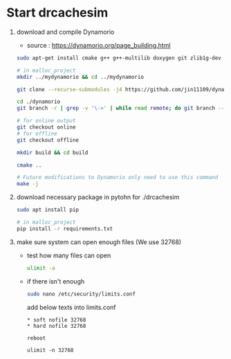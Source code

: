 Start drcachesim
===
1. download and compile Dynamorio
    - source : https://dynamorio.org/page_building.html
    
    ```bash
    sudo apt-get install cmake g++ g++-multilib doxygen git zlib1g-dev libunwind-dev libsnappy-dev liblz4-dev

    # in malloc_project 
    mkdir ../mydynamorio && cd ../mydynamorio
    
    git clone --recurse-submodules -j4 https://github.com/jin11109/dynamorio.git
    
    cd ./dynamorio
    git branch -r | grep -v '\->' | while read remote; do git branch --track "${remote#origin/}" "$remote"; done

    # for online output
    git checkout online
    # for offline 
    git checkout offline

    mkdir build && cd build

    cmake ..

    # Future modifications to Dynamorio only need to use this command
    make -j
    ```

2. download necessary package in pytohn for ./drcachesim
    ```bash
    sudo apt install pip
    
    # in malloc_project
    pip install -r requirements.txt
    ```

3. make sure system can open enough files (We use 32768) 
    - test how many files can open
        ```bash
        ulimit -a
        ```
    - if there isn't enough

        ```bash
        sudo nano /etc/security/limits.conf
        ```
        add below texts into limits.conf
        ```text
        * soft nofile 32768
        * hard nofile 32768
        ```
        ```bash
        reboot
        ```
        ```
        ulimit -n 32768
        ```
